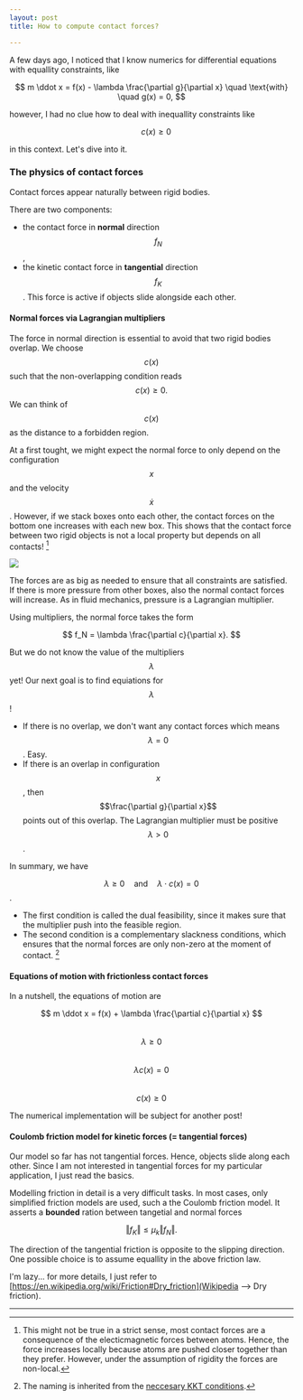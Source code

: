 ```yaml
---
layout: post
title: How to compute contact forces?

---
```

A few days ago, I noticed that I know numerics for differential equations with equallity constraints, like

$$  
m \ddot x = f(x) - \lambda \frac{\partial g}{\partial x} \quad \text{with} \quad g(x) = 0,  
$$

however, I had no clue how to deal with inequallity constraints like

$$  
\quad c(x) \geq 0
$$

in this context. Let's dive into it.

### The physics of contact forces

Contact forces appear naturally between rigid bodies.

There are two components:

* the contact force in **normal** direction $$f_N$$,
* the kinetic contact force in **tangential** direction $$f_K$$. This force is active if objects slide alongside each other.

#### Normal forces via Lagrangian multipliers

The force in normal direction is essential to avoid that two rigid bodies overlap.
We choose $$c(x)$$ such that the non-overlapping condition
reads
$$
c(x) \geq 0.
$$
We can think of $$c(x)$$ as the distance to a forbidden region.

At a first tought, we might expect the normal force to only depend on the configuration $$x$$ and the velocity $$\dot x$$.
However, if we stack boxes onto each other, the contact forces on the bottom one increases with each new box. This shows that the contact force between two rigid objects is not a local property but depends on all contacts! [^2]

<img class="col three" src="{{ site.baseurl }}/assets/boxes.png"/>

The forces are as big as needed to ensure that all constraints are satisfied.
If there is more pressure from other boxes, also the normal contact forces will increase.
As in fluid mechanics, pressure is a Lagrangian multiplier.

Using multipliers, the normal force takes the form

$$
f_N = \lambda \frac{\partial c}{\partial x}.
$$

But we do not know the value of the multipliers $$\lambda$$ yet! 
Our next goal is to find equiations for $$\lambda$$!
- If there is no overlap, we don't want any contact forces which means $$\lambda = 0$$. Easy.
- If there is an overlap in configuration $$x$$, then $$\frac{\partial g}{\partial x}$$ points out of this overlap. The Lagrangian multiplier must be positive $$\lambda > 0$$.

In summary, we have

$$ \lambda \geq 0 \quad \text{and} \quad \lambda \cdot c(x) = 0$$.

- The first condition is called the dual feasibility, since it makes sure that the multiplier push into the feasible region.  
- The second condition is a complementary slackness conditions, which ensures that the normal forces are only non-zero at the moment of contact. [^1]


#### Equations of motion with frictionless contact forces

In a nutshell, the equations of motion are

$$
m \ddot x = f(x) + \lambda \frac{\partial c}{\partial x} 
$$ <br/>
$$ \lambda \geq 0 $$ <br/>
$$ \lambda c(x) = 0 $$ <br/>
$$ c(x) \geq 0 $$

The numerical implementation will be subject for another post!


#### Coulomb friction model for kinetic forces (= tangential forces) 

Our model so far has not tangential forces. Hence, objects slide along each other.
Since I am not interested in tangential forces for my particular application, I just read the basics.

Modelling friction in detail is a very difficult tasks. In most cases, only simplified friction models are used, such a the Coulomb friction model.
It asserts a **bounded** ration between tangetial and normal forces
 
$$
\Vert f_K \Vert \leq \mu_k \Vert f_N \Vert.
$$

The direction of the tangential friction is opposite to the slipping direction.
One possible choice is to assume equallity in the above friction law.

I'm lazy... for more details, I just refer to 
[https://en.wikipedia.org/wiki/Friction#Dry_friction](Wikipedia --> Dry friction).


***

[^1]: The naming is inherited from the [neccesary KKT conditions](https://en.wikipedia.org/wiki/Karush%E2%80%93Kuhn%E2%80%93Tucker_conditions#Necessary_conditions).
[^2]: This might not be true in a strict sense, most contact forces are a consequence of the electicmagnetic forces between atoms. Hence, the force increases locally because atoms are pushed closer together than they prefer. However, under the assumption of rigidity the forces are non-local.